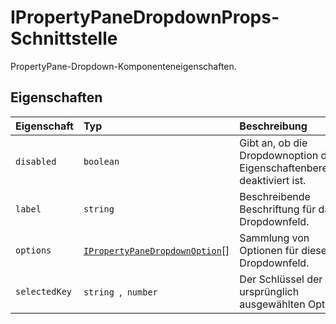 # <a name="ipropertypanedropdownprops-interface"></a>IPropertyPaneDropdownProps-Schnittstelle







PropertyPane-Dropdown-Komponenteneigenschaften.




## <a name="properties"></a>Eigenschaften

| Eigenschaft     | Typ   | Beschreibung|
|:-------------|:-------|:-----------|
|`disabled`      | `boolean` | Gibt an, ob die Dropdownoption des Eigenschaftenbereichs deaktiviert ist. |
|`label`      | `string` | Beschreibende Beschriftung für das Dropdownfeld. |
|`options`      | [`IPropertyPaneDropdownOption`](../sp-webpart-base/ipropertypanedropdownoption.md)[] | Sammlung von Optionen für dieses Dropdownfeld. |
|`selectedKey`      | `string `,` number` | Der Schlüssel der ursprünglich ausgewählten Option. |







